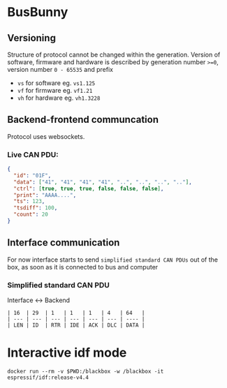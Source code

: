 # BusBunny

## Versioning

Structure of protocol cannot be changed within the generation. Version of software, firmware and hardware is described by generation number `>=0`, version number `0 - 65535` and prefix

- `vs` for software eg. `vs1.125`
- `vf` for firmware eg. `vf1.21`
- `vh` for hardware eg. `vh1.3228`

## Backend-frontend communcation

Protocol uses websockets.

### Live CAN PDU:

```json
{
  "id": "01F",
  "data": ["41", "41", "41", "41", "..", "..", "..", ".."],
  "ctrl": [true, true, true, false, false, false],
  "print": "AAAA....",
  "ts": 123,
  "tsdiff": 100,
  "count": 20
}
```

## Interface communication

For now interface starts to send `simplified standard CAN PDUs` out of the box, as soon as it is connected to bus and computer

<!-- ### Description

Interface provides accesspoint with DHCP, DNS and TCP server. Client device connects to it and starts communication with handshake. After that connection mode has to be set with control frame.

### Handshake

Interface -> Backend

```
| 16  | 16  | 16  | 128    |
| --- | --- | --- | ------ |
| ST  | FWV | HWV | SERIAL |
```

| Field  | Length | Describtion              |
| ------ | ------ | ------------------------ |
| ST     | 16     | SelfTest error code      |
| FWV    | 16     | FirmWere Version as code |
| HWV    | 16     | HardWare Version as code |
| SERIAL | 128    | Serial number of device  |

### Control frame

Interface <- Backend

```
| 8   | 1024  |
| --- | ----- |
| ACT | PARAM |
```

| Field | Length | Describtion          |
| ----- | ------ | -------------------- |
| ACT   | 8      | Code of action       |
| PARAM | 1024   | Parameter for action |

### Modes

Mode is set by action `0x00`. In param of action there is 16 btis of mode code first and additional data next.

`PARAM` field in control frame:

```
| Code     | Additional data | Filling  |
| -------- | --------------- | -------- |
| 00000001 | 1111            | 0000.... |
```

| Mode                   | Abbreviation | Code(16) | Additional data | Describtion                                                                                            |
| ---------------------- | ------------ | -------- | --------------- | ------------------------------------------------------------------------------------------------------ |
| Simpified standard CAN | CANSilmple   | 0x01     | Bus speed (8)   | CAN frame without start, end, delimeters, reserved bits and CRC (error detection handled by interface) |

### Actions

Actions are used in control frames for configuring device. Actions can take up to 1024 bits of parameter.

| Acion       | Code | `PARAM` format                             |
| ----------- | ---- | ------------------------------------------ |
| Change mode | 0x01 | Mode code(16) \| Additional data(variable) |
 -->

### Simplified standard CAN PDU

Interface <-> Backend

```
| 16  | 29  | 1   | 1   | 1   | 4   | 64   |
| --- | --- | --- | --- | --- | --- | ---- |
| LEN | ID  | RTR | IDE | ACK | DLC | DATA |
```


# Interactive idf mode
```docker run --rm -v $PWD:/blackbox -w /blackbox -it espressif/idf:release-v4.4```

